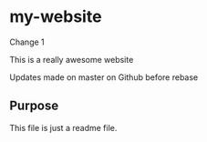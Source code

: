 # my-website

Change 1

This is a really awesome website

Updates made on master on Github before rebase

## Purpose

This file is just a readme file.

